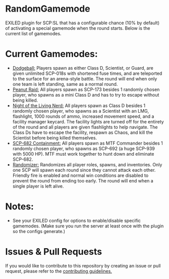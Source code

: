 # RandomGamemode
 EXILED plugin for SCP:SL that has a configurable chance (10% by default) of activating a special gamemode when the round starts. Below is the current list of gamemodes.
 
# Current Gamemodes:
- <u>Dodgeball:</u> Players spawn as either Class D, Scientist, or Guard, are given unlimited SCP-018s with shortened fuse times, and are teleported to the surface for an arena-style battle. The round will end when only one team is left standing, same as a normal round.
- <u>Peanut Raid:</u> All players spawn as SCP-173 besides 1 randomly chosen player, who spawns as a mini Class D and has to try to escape without being killed.
- <u>Night of the Living Nerd:</u> All players spawn as Class D besides 1 randomly chosen player, who spawns as a Scientist with an LMG, flashlight, 1000 rounds of ammo, increased movement speed, and a facility manager keycard. The facility lights are turned off for the entirety of the round and all players are given flashlights to help navigate. The Class Ds have to escape the facility, respawn as Chaos, and kill the Scientist before being killed themselves.
- <u>SCP-682 Containment:</u> All players spawn as MTF Commander besides 1 randomly chosen player, who spawns as SCP-692 (a huge SCP-939 with 5000 HP). MTF must work together to hunt down and eliminate SCP-682.
- <u>Randomizer:</u> Randomizes all player roles, spawns, and inventories. Only one SCP will spawn each round since they cannot attack each other. Friendly fire is enabled and normal win conditions are disabled to prevent the round from ending too early. The round will end when a single player is left alive.

# Notes:
- See your EXILED config for options to enable/disable specific gamemodes. (Make sure you run the server at least once with the plugin so the configs generate.)

# Issues & Pull Requests
 If you would like to contribute to this repository by creating an issue or pull request, please refer to the [contributing guidelines.](https://lambdagaming.github.io/contributing.html)
